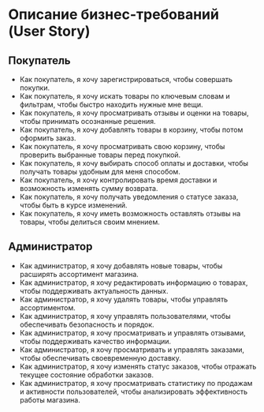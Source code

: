 # Описание бизнес-требований (User Story)

## Покупатель
- Как покупатель, я хочу зарегистрироваться, чтобы совершать покупки.
- Как покупатель, я хочу искать товары по ключевым словам и фильтрам, чтобы быстро находить нужные мне вещи.
- Как покупатель, я хочу просматривать отзывы и оценки на товары, чтобы принимать осознанные решения.
- Как покупатель, я хочу добавлять товары в корзину, чтобы потом оформить заказ.
- Как покупатель, я хочу просматривать свою корзину, чтобы проверить выбранные товары перед покупкой.
- Как покупатель, я хочу выбирать способ оплаты и доставки, чтобы получать товары удобным для меня способом.
- Как покупатель, я хочу контролировать время доставки и возможность изменять сумму возврата.
- Как покупатель, я хочу получать уведомления о статусе заказа, чтобы быть в курсе изменений.
- Как покупатель, я хочу иметь возможность оставлять отзывы на товары, чтобы делиться своим мнением.

## Администратор
- Как администратор, я хочу добавлять новые товары, чтобы расширять ассортимент магазина.
- Как администратор, я хочу редактировать информацию о товарах, чтобы поддерживать актуальность данных.
- Как администратор, я хочу удалять товары, чтобы управлять ассортиментом.
- Как администратор, я хочу управлять пользователями, чтобы обеспечивать безопасность и порядок.
- Как администратор, я хочу просматривать и управлять отзывами, чтобы поддерживать качество информации.
- Как администратор, я хочу просматривать и управлять заказами, чтобы обеспечивать своевременную доставку.
- Как администратор, я хочу изменять статус заказов, чтобы отражать текущее состояние обработки заказов.
- Как администратор, я хочу просматривать статистику по продажам и активности пользователей, чтобы анализировать эффективность работы магазина.
